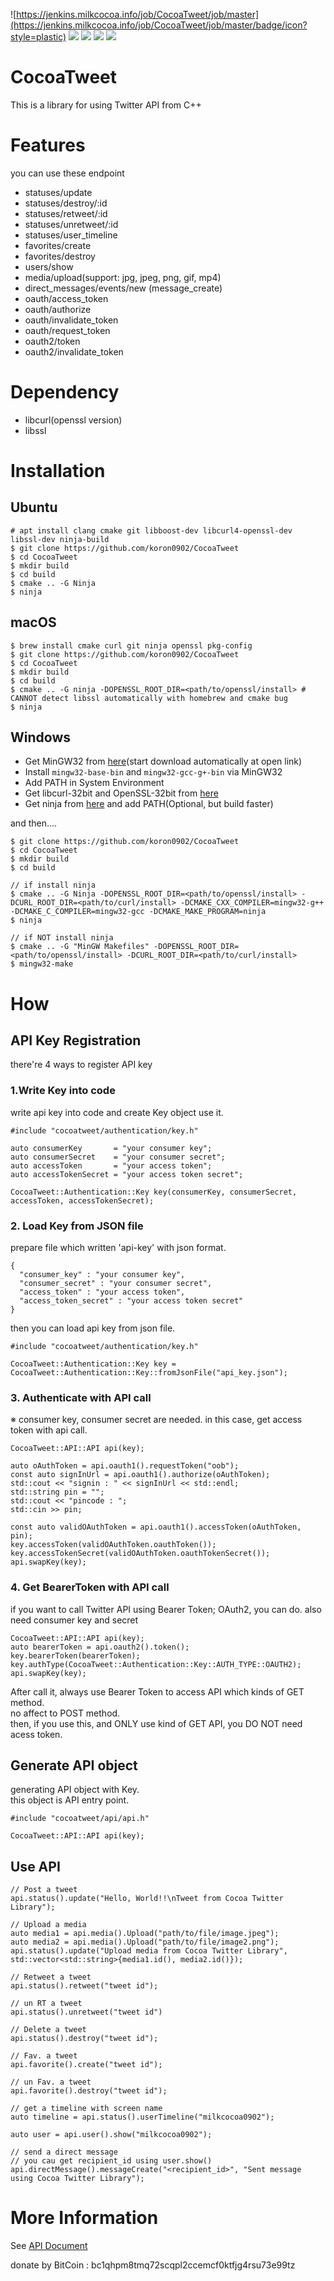 ![https://jenkins.milkcocoa.info/job/CocoaTweet/job/master](https://jenkins.milkcocoa.info/job/CocoaTweet/job/master/badge/icon?style=plastic)
![](http://jenkins.milkcocoa.info/job/CocoaTweet/job/master/badge/icon?style=plastic&config=unittest)
![](https://img.shields.io/badge/libcurl-libcurl4--openssl-blue)
![](https://img.shields.io/badge/libssl-1.1.1f-blue)
![](https://img.shields.io/badge/license-MIT-orange)

# CocoaTweet
This is a library for using Twitter API from C++  

# Features
you can use these endpoint
- statuses/update
- statuses/destroy/:id
- statuses/retweet/:id
- statuses/unretweet/:id
- statuses/user_timeline
- favorites/create
- favorites/destroy
- users/show
- media/upload(support: jpg, jpeg, png, gif, mp4)
- direct_messages/events/new (message_create)
- oauth/access_token
- oauth/authorize
- oauth/invalidate_token
- oauth/request_token
- oauth2/token
- oauth2/invalidate_token

# Dependency
- libcurl(openssl version)
- libssl

# Installation
## Ubuntu
```
# apt install clang cmake git libboost-dev libcurl4-openssl-dev libssl-dev ninja-build
$ git clone https://github.com/koron0902/CocoaTweet
$ cd CocoaTweet
$ mkdir build
$ cd build
$ cmake .. -G Ninja
$ ninja
```

## macOS
```
$ brew install cmake curl git ninja openssl pkg-config
$ git clone https://github.com/koron0902/CocoaTweet
$ cd CocoaTweet
$ mkdir build
$ cd build
$ cmake .. -G ninja -DOPENSSL_ROOT_DIR=<path/to/openssl/install> # CANNOT detect libssl automatically with homebrew and cmake bug
$ ninja
```

## Windows
- Get MinGW32 from [here](https://osdn.net/projects/mingw/downloads/68260/mingw-get-setup.exe/)(start download automatically at open link)  
- Install `mingw32-base-bin` and `mingw32-gcc-g+-bin` via MinGW32  
- Add PATH in System Environment   
- Get libcurl-32bit and OpenSSL-32bit from [here](https://curl.se/windows/)  
- Get ninja from [here](https://github.com/ninja-build/ninja/releases) and add PATH(Optional, but build faster)  

and then....
```
$ git clone https://github.com/koron0902/CocoaTweet
$ cd CocoaTweet
$ mkdir build
$ cd build

// if install ninja
$ cmake .. -G Ninja -DOPENSSL_ROOT_DIR=<path/to/openssl/install> -DCURL_ROOT_DIR=<path/to/curl/install> -DCMAKE_CXX_COMPILER=mingw32-g++ -DCMAKE_C_COMPILER=mingw32-gcc -DCMAKE_MAKE_PROGRAM=ninja 
$ ninja

// if NOT install ninja
$ cmake .. -G "MinGW Makefiles" -DOPENSSL_ROOT_DIR=<path/to/openssl/install> -DCURL_ROOT_DIR=<path/to/curl/install> 
$ mingw32-make
```

# How
## API Key Registration
there're 4 ways to register API key  

### 1.Write Key into code
write api key into code and create Key object use it.  
```
#include "cocoatweet/authentication/key.h"

auto consumerKey       = "your consumer key";
auto consumerSecret    = "your consumer secret";
auto accessToken       = "your access token";
auto accessTokenSecret = "your access token secret";

CocoaTweet::Authentication::Key key(consumerKey, consumerSecret, accessToken, accessTokenSecret);

```


### 2. Load Key from JSON file
prepare file which written 'api-key' with json format.  
```
{
  "consumer_key" : "your consumer key",
  "consumer_secret" : "your consumer secret",
  "access_token" : "your access token",
  "access_token_secret" : "your access token secret"
}
```

then you can load api key from json file.  
```
#include "cocoatweet/authentication/key.h"

CocoaTweet::Authentication::Key key = CocoaTweet::Authentication::Key::fromJsonFile("api_key.json");
```

### 3. Authenticate with API call
※ consumer key, consumer secret are needed. in this case, get access token with api call.
```
CocoaTweet::API::API api(key);

auto oAuthToken = api.oauth1().requestToken("oob");
const auto signInUrl = api.oauth1().authorize(oAuthToken);
std::cout << "signin : " << signInUrl << std::endl;
std::string pin = "";
std::cout << "pincode : ";
std::cin >> pin;

const auto validOAuthToken = api.oauth1().accessToken(oAuthToken, pin);
key.accessToken(validOAuthToken.oauthToken());
key.accessTokenSecret(validOAuthToken.oauthTokenSecret());
api.swapKey(key);
```


### 4. Get BearerToken with API call
if you want to call Twitter API using Bearer Token; OAuth2, you can do.
also need consumer key and secret
```
CocoaTweet::API::API api(key);
auto bearerToken = api.oauth2().token();
key.bearerToken(bearerToken);
key.authType(CocoaTweet::Authentication::Key::AUTH_TYPE::OAUTH2);
api.swapKey(key);
```

After call it, always use Bearer Token to access API which kinds of GET method.  
no affect to POST method.  
then, if you use this, and ONLY use kind of GET API, you DO NOT need acess token.

## Generate API object
generating API object with Key.  
this object is API entry point.  

```
#include "cocoatweet/api/api.h"

CocoaTweet::API::API api(key);

```


## Use API
```
// Post a tweet
api.status().update("Hello, World!!\nTweet from Cocoa Twitter Library");

// Upload a media
auto media1 = api.media().Upload("path/to/file/image.jpeg");
auto media2 = api.media().Upload("path/to/file/image2.png");
api.status().update("Upload media from Cocoa Twitter Library", std::vector<std::string>{media1.id(), media2.id()});

// Retweet a tweet
api.status().retweet("tweet id");

// un RT a tweet
api.status().unretweet("tweet id")

// Delete a tweet
api.status().destroy("tweet id");

// Fav. a tweet
api.favorite().create("tweet id");

// un Fav. a tweet
api.favorite().destroy("tweet id");

// get a timeline with screen name
auto timeline = api.status().userTimeline("milkcocoa0902");

auto user = api.user().show("milkcocoa0902");

// send a direct message
// you cau get recipient_id using user.show()
api.directMessage().messageCreate("<recipient_id>", "Sent message using Cocoa Twitter Library");

```

# More Information
See [API Document](https://cocoatweet.milkcocoa.info)

donate by BitCoin : bc1qhpm8tmq72scqpl2ccemcf0ktfjg4rsu73e99tz  
